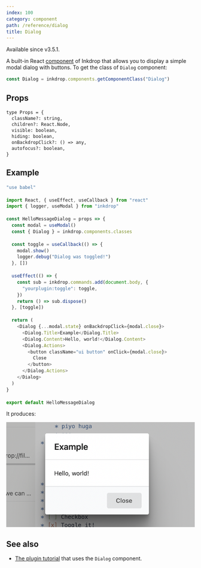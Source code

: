 ```yaml
---
index: 100
category: component
path: /reference/dialog
title: Dialog
---
```


Available since v3.5.1.

A built-in React [component](/reference/component-manager) of Inkdrop that allows you to display a simple modal dialog with buttons.
To get the class of `Dialog` component:

```js
const Dialog = inkdrop.components.getComponentClass("Dialog")
```

## Props

```flow
type Props = {
  className?: string,
  children?: React.Node,
  visible: boolean,
  hiding: boolean,
  onBackdropClick?: () => any,
  autofocus?: boolean,
}
```

## Example

```js
"use babel"

import React, { useEffect, useCallback } from "react"
import { logger, useModal } from "inkdrop"

const HelloMessageDialog = props => {
  const modal = useModal()
  const { Dialog } = inkdrop.components.classes

  const toggle = useCallback(() => {
    modal.show()
    logger.debug("Dialog was toggled!")
  }, [])

  useEffect(() => {
    const sub = inkdrop.commands.add(document.body, {
      "yourplugin:toggle": toggle,
    })
    return () => sub.dispose()
  }, [toggle])

  return (
    <Dialog {...modal.state} onBackdropClick={modal.close}>
      <Dialog.Title>Example</Dialog.Title>
      <Dialog.Content>Hello, world!</Dialog.Content>
      <Dialog.Actions>
        <button className="ui button" onClick={modal.close}>
          Close
        </button>
      </Dialog.Actions>
    </Dialog>
  )
}

export default HelloMessageDialog
```

It produces:

![Example](component-dialog_example.png)

## See also

- [The plugin tutorial](/manual/plugin-word-count#understanding-the-generated-code) that uses the `Dialog` component.
